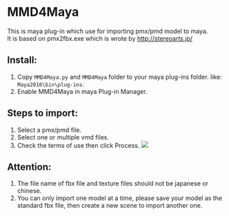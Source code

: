 # MMD4Maya
This is maya plug-in which use for importing pmx/pmd model to maya.<br>
It is based on pmx2fbx.exe which is wrote by http://stereoarts.jp/

## Install:
1. Copy `MMD4Maya.py` and `MMD4Maya` folder to your maya plug-ins folder. like: `Maya2016\bin\plug-ins`.
2. Enable MMD4Maya in maya Plug-in Manager.

## Steps to import:
1. Select a pmx/pmd file.
2. Select one or multiple vmd files.
3. Check the terms of use then click Process.
![](http://images2015.cnblogs.com/blog/675680/201601/675680-20160131230507896-565921880.jpg)

## Attention:
1. The file name of fbx file and texture files should not be japanese or chinese.
2. You can only import one model at a time, please save your model as the standard fbx file, then create a new scene to import another one.
